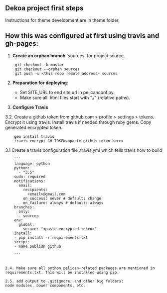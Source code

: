 ## Dekoa project first steps

Instructions for theme development are in theme folder.

## How this was configured at first using travis and gh-pages:

1. **Create an orphan branch** 'sources' for project source.

        git checkout -b master
        git checkout --orphan sources
        git push -u <this repo remote address> sources

2. **Preparation for deploying**:

	- Set SITE_URL to end site url in pelicanconf.py.
    - Make sure all .html files start with "./" (relative paths).

3. **Configure Travis**

3.2. Create a github token from github.com > profile > settings > tokens. Encrypt it using travis. Install travis if needed through ruby gems. Copy generated encrypted token.

        gem install travis
        travis encrypt GH_TOKEN=<paste github token here>
    
3.1 Create a travis configuration file .travis.yml which tells travis how to build
    
        ```
        language: python
        python:
          - "3.5"
        sudo: required
        notifications:
          email:
            recipients:
              <email>@gmail.com
            on_success: never # default: change
            on_failure: always # default: always
        branches:
          only:
          - sources
        env:
          global:
            secure: "<paste encrypted token>"
        install:
        - pip install -r requirements.txt
        script:
        - make publish github

        ```	


    2.4. Make sure all python pelican-related packages are mentioned in requirements.txt. This will be installed using pip.

	2.5. add output to .gitignore, and other big folders: 
	node modules, bower components, etc.
